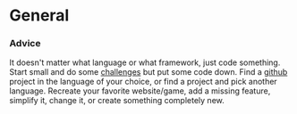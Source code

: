 # General



### Advice



It doesn't matter what language or what framework, just code something. Start small and do some [challenges](challenges.md) but put some code down. Find a [github ](https://github.com/search?q=javascript\&type=repositories)project in the language of your choice, or find a project and pick another language. Recreate your favorite website/game, add a missing feature, simplify it, change it, or create something completely new.
